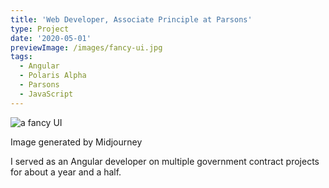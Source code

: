 ```yaml
---
title: 'Web Developer, Associate Principle at Parsons'
type: Project
date: '2020-05-01'
previewImage: /images/fancy-ui.jpg
tags:
  - Angular
  - Polaris Alpha
  - Parsons
  - JavaScript
---
```

![a fancy UI](/images/fancy-ui.jpg)

Image generated by Midjourney

I served as an Angular developer on multiple government contract projects for about a year and a half.
